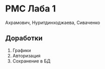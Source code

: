 # РМС Лаба 1

Ахрамович,
Нуритдинходжаева,
Сиваченко

## Доработки
1) Графики
2) Авторизация
3) Сохранение в БД

